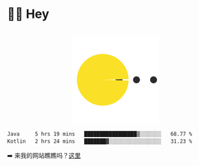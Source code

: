 
# 👋🏻 Hey
<div align="center">
	<br>
	<img src="https://raw.githubusercontent.com/Aniket965/Aniket965/master/pacman.svg?sanitize=true" width="200" height="200">
	<br>
</div>

<!--START_SECTION:waka-->

```txt
Java     5 hrs 19 mins   █████████████████▒░░░░░░░   68.77 %
Kotlin   2 hrs 24 mins   ███████▓░░░░░░░░░░░░░░░░░   31.23 %
```

<!--END_SECTION:waka-->

 ➡️  来我的网站瞧瞧吗？[这里](https://www.shaolongfei.com)
